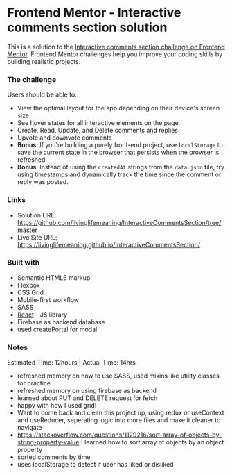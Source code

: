# Frontend Mentor - Interactive comments section solution

This is a solution to the [Interactive comments section challenge on Frontend Mentor](https://www.frontendmentor.io/challenges/interactive-comments-section-iG1RugEG9). Frontend Mentor challenges help you improve your coding skills by building realistic projects. 

### The challenge

Users should be able to:

- View the optimal layout for the app depending on their device's screen size
- See hover states for all interactive elements on the page
- Create, Read, Update, and Delete comments and replies
- Upvote and downvote comments
- **Bonus**: If you're building a purely front-end project, use `localStorage` to save the current state in the browser that persists when the browser is refreshed.
- **Bonus**: Instead of using the `createdAt` strings from the `data.json` file, try using timestamps and dynamically track the time since the comment or reply was posted.


### Links

- Solution URL: https://github.com/livinglifemeaning/InteractiveCommentsSection/tree/master
- Live Site URL: https://livinglifemeaning.github.io/InteractiveCommentsSection/


### Built with

- Semantic HTML5 markup
- Flexbox
- CSS Grid
- Mobile-first workflow
- SASS
- [React](https://reactjs.org/) - JS library
- Firebase as backend database
- used createPortal for modal 

### Notes
Estimated Time: 12hours | Actual Time: 14hrs 

- refreshed memory on how to use SASS, used mixins like utility classes for practice
- refreshed memory on using firebase as backend
- learned about PUT and DELETE request for fetch
- happy with how I used grid! 
- Want to come back and clean this project up, using redux or useContext and useReducer, seperating logic into more files and make it cleaner to navigate
- https://stackoverflow.com/questions/1129216/sort-array-of-objects-by-string-property-value | learned how to sort array of objects by an object property
- sorted comments by time 
- uses localStorage to detect if user has liked or disliked
